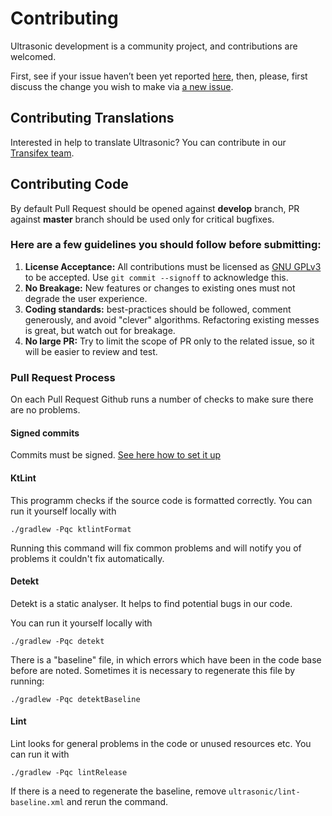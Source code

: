 # Contributing

Ultrasonic development is a community project, and contributions are welcomed.

First, see if your issue haven’t been yet reported [here](https://github.com/ultrasonic/ultrasonic/issues),
then, please, first discuss the change you wish to make via [a new issue](https://github.com/ultrasonic/ultrasonic/issues/new).

## Contributing Translations

Interested in help to translate Ultrasonic? You can contribute in our
[Transifex team](https://www.transifex.com/ultrasonic/ultrasonic/).

## Contributing Code

By default Pull Request should be opened against **develop** branch, PR against **master** branch should be used only
 for critical bugfixes.

### Here are a few guidelines you should follow before submitting:

1. **License Acceptance:** All contributions must be licensed as [GNU GPLv3](LICENSE) to be accepted.
Use `git commit --signoff` to acknowledge this. 
2. **No Breakage:** New features or changes to existing ones must not degrade the user experience.
3. **Coding standards:** best-practices should be followed, comment generously, and avoid "clever" algorithms.
Refactoring existing messes is great, but watch out for breakage.
4. **No large PR:** Try to limit the scope of PR only to the related issue, so it will be easier to review
and test.

### Pull Request Process
On each Pull Request Github runs a number of checks to make sure there are no problems.

#### Signed commits
Commits must be signed. [See here how to set it up](https://docs.github.com/en/authentication/managing-commit-signature-verification/signing-commits)

#### KtLint
This programm checks if the source code is formatted correctly.
You can run it yourself locally with 

`./gradlew -Pqc ktlintFormat`

Running this command will fix common problems and will notify you of problems it couldn't fix automatically.

#### Detekt

Detekt is a static analyser. It helps to find potential bugs in our code.

You can run it yourself locally with 

`./gradlew -Pqc detekt`

There is a "baseline" file, in which errors which have been in the code base before are noted.
Sometimes it is necessary to regenerate this file by running:

`./gradlew -Pqc detektBaseline`

#### Lint
Lint looks for general problems in the code or unused resources etc. 
You can run it with

`./gradlew -Pqc lintRelease`

If there is a need to regenerate the baseline, remove `ultrasonic/lint-baseline.xml` and rerun the command.


